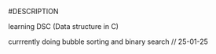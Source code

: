 #DESCRIPTION

learning DSC (Data structure in C)

currrently doing bubble sorting and binary search // 25-01-25